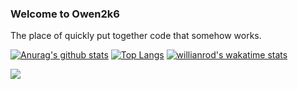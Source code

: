 ### Welcome to Owen2k6
The place of quickly put together code that somehow works.




[![Anurag's github stats](https://github-readme-stats.vercel.app/api?username=Owen2k6&show_icons=true&theme=dark)](https://github.com/anuraghazra/github-readme-stats)
[![Top Langs](https://github-readme-stats.vercel.app/api/top-langs/?username=Owen2k6&show_icons=true&theme=dark)](https://github.com/anuraghazra/github-readme-stats)
[![willianrod's wakatime stats](https://github-readme-stats.vercel.app/api/wakatime?username=Owen2k6&theme=dark)](https://github.com/anuraghazra/github-readme-stats)


![](https://komarev.com/ghpvc/?username=Owen2k6&color=green)


<!--
Wahh !! your looking at my README.MD in raw mode!
-->
